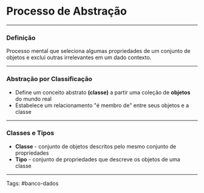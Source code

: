 
# Processo de Abstração

---

### Definição

Processo mental que seleciona algumas propriedades de um conjunto de objetos e exclui outras irrelevantes em um dado contexto.

---

### Abstração por Classificação

- Define um conceito abstrato **(classe)** a partir uma coleção de **objetos** do mundo real
- Estabelece um relacionamento "é membro de" entre seus objetos e a classe

---

### Classes e Tipos

- **Classe** - conjunto de objetos descritos pelo mesmo conjunto de propriedades
- **Tipo** - conjunto de propriedades que descreve os objetos de uma classe

---

Tags: #banco-dados

